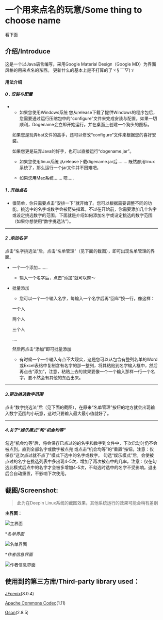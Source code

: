 # 一个用来点名的玩意/Some thing to choose name

看下面


## 介绍/Introduce
这是一个以Java语言编写，采用Google Material Design（Google MD）为界面风格的用来点名的东西。
更新什么的基本上是不打算的了ヾ§ ￣▽)ゞ

#### 用法介绍
##### 0 . 安装与配置
+ 
    + 如果您使用Windows系统
	您从release下载了提供Windows的程序包后，您需要通过运行压缩包中的“configure”文件来完成安装与配置。如果一切顺利，Dogename会立即开始运行，并在桌面上创建一个狗头的图标。
	
	如果您是玩弄bat文件的高手，还可以修改“configure”文件来根据您的喜好安装。
	
	如果您更是玩弄Java的好手，也可以直接运行“dogename.jar”。

    + 如果您使用linux系统
	从release下载digename.jar后........
	既然都用linux系统了，那么运行一个jar文件并不困难吧。

	+ 如果您用Mac系统.......
	嗯.....
	
##### 1 . 开始点名
+ 
     很简单，你只需要点击“安排一下”就开始了。您可以根据需要调整不同的功能。挑选中的名字或数字会被箭头指着。不过在开始前，你需要添加几个名字或设定挑选数字的范围。下面就是介绍如何添加名字或设定挑选的数字范围（如果你想使用“数字挑选法”）。
----
##### 2 .添加名字

点击“名字挑选法”后，点击“名单管理”（见下面的截图），即可出现名单管理的界面。
+ 一个一个添加........
    + 输入一个名字后，点击“添加”就可以辣～
+ 批量添加
    + 您可以一个一个输入名字，每输入一个名字后再“回车”换一行，像这样：

	一个人

	两个人

	三个人

	....

	然后再点击“添加”即可批量添加
	+ 有时候一个一个输入有点不大现实，这是您可以从包含有整列名单的Word或Excel表格中复制含有名字的那一整列，将其粘贴到名字输入框中，然后再点击“添加”，注意，粘贴上去的效果要像一个一个输入那样一行一个名字，要不然会有其他的东西出来。

----

##### 3.更改挑选数字范围
点击“数字挑选法”后（见下面的截图），在原来“名单管理”按钮的地方就会出现输入数字范围的小玩意，这时只要输入最大最小值就好了。

----

##### 4.关于“娱乐模式”和“机会均等”
勾选“机会均等”后，将会保存已点过的的名字和数字到文件中，下次启动时仍不会被点到，直到全部名字或数字被点完 或点击“机会均等”的“重置”按钮。注意：仅保存“这次点过就不点了”模式下选中的名字或数字。
勾选“娱乐模式”后，会使被点过的名字在挑选列表中多出现4-5次，增加了再次被点中的几率。注意：仅在勾选此模式后点中的名字才会被多增加4-5次，不勾选时选中的名字不受影响。退出后会自动重置，不影响下次使用。

## 截图/Screenshot:

>此为在Deepin Linux系统的截图效果，其他系统运行的效果可能会稍有差别

**主界面：**

![主界面](https://github.com/eatenid/dogename/raw/master/screenshot_main.png)

**名单界面*

![名单界面](https://github.com/eatenid/dogename/raw/master/screenshot_namepane.png)

**作者信息界面*

![作者信息界面](https://github.com/eatenid/dogename/raw/master/screenshot_info.png)


## 使用到的第三方库/Third-party library used：


[JFoenix](https://github.com/jfoenixadmin/JFoenix)(8.0.4)


[Apache Commons Codec](http://commons.apache.org/proper/commons-codec/)(1.11)


[Gson](https://github.com/google/gson)(2.8.5)


